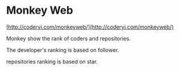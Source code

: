 # Monkey Web

[http://coderyi.com/monkeyweb/](http://coderyi.com/monkeyweb/)

Monkey show the rank of coders and repositories.

The developer's ranking is based on follower.

repositories ranking is based on star.